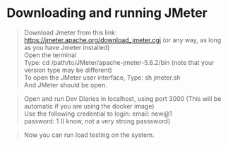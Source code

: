 # Downloading and running JMeter

> Download Jmeter from this link: https://jmeter.apache.org/download_jmeter.cgi (or any way, as long as you have Jmeter installed)       
> Open the terminal       
> Type: cd /path/to/JMeter/apache-jmeter-5.6.2/bin (note that your version type may be different)             
> To open the JMeter user interface, Type: sh jmeter.sh      
> And JMeter should be open.

> Open and run Dev Diaries in localhost, using port 3000 (This will be automatic if you are using the docker image)         
> Use the following credential to login:
> email: new@1       
> password: 1 (I know, not a very strong passsword)

> Now you can run load testing on the system.

